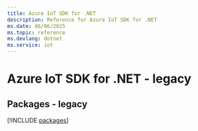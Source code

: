 ```yaml
---
title: Azure IoT SDK for .NET
description: Reference for Azure IoT SDK for .NET
ms.date: 06/06/2025
ms.topic: reference
ms.devlang: dotnet
ms.service: iot
---
```

# Azure IoT SDK for .NET - legacy
## Packages - legacy
[!INCLUDE [packages](iot-index.md)]
